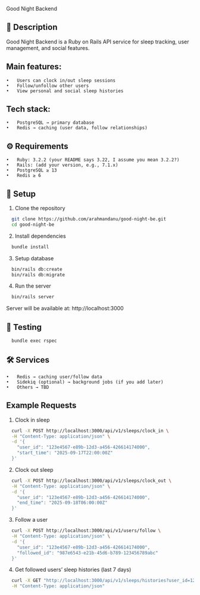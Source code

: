 Good Night Backend

## 📌 Description

Good Night Backend is a Ruby on Rails API service for sleep tracking, user management, and social features.

## Main features:
	•	Users can clock in/out sleep sessions
	•	Follow/unfollow other users
	•	View personal and social sleep histories

## Tech stack:
	•	PostgreSQL → primary database
	•	Redis → caching (user data, follow relationships)

## ⚙️ Requirements
	•	Ruby: 3.2.2 (your README says 3.22, I assume you mean 3.2.2?)
	•	Rails: (add your version, e.g., 7.1.x)
	•	PostgreSQL ≥ 13
	•	Redis ≥ 6

## 🚀 Setup
1. Clone the repository
  ```bash
    git clone https://github.com/arahmandanu/good-night-be.git
    cd good-night-be
  ```
2. Install dependencies
  ```bash
    bundle install
  ```
3. Setup database
  ```bash
    bin/rails db:create
    bin/rails db:migrate
  ```
4. Run the server
  ```bash
    bin/rails server
  ```
  Server will be available at: http://localhost:3000

## 🧪 Testing
```bash
  bundle exec rspec
```

## 🛠 Services
	•	Redis → caching user/follow data
	•	Sidekiq (optional) → background jobs (if you add later)
	•	Others → TBD

## Example Requests
1. Clock in sleep
```bash
  curl -X POST http://localhost:3000/api/v1/sleeps/clock_in \
  -H "Content-Type: application/json" \
  -d '{
    "user_id": "123e4567-e89b-12d3-a456-426614174000",
    "start_time": "2025-09-17T22:00:00Z"
  }'
```
2. Clock out sleep
```bash
  curl -X POST http://localhost:3000/api/v1/sleeps/clock_out \
  -H "Content-Type: application/json" \
  -d '{
    "user_id": "123e4567-e89b-12d3-a456-426614174000",
    "end_time": "2025-09-18T06:00:00Z"
  }'
```
3. Follow a user
```bash
  curl -X POST http://localhost:3000/api/v1/users/follow \
  -H "Content-Type: application/json" \
  -d '{
    "user_id": "123e4567-e89b-12d3-a456-426614174000",
    "followed_id": "987e6543-e21b-45d6-b789-123456789abc"
  }'
```
4. Get followed users’ sleep histories (last 7 days)
```bash
  curl -X GET "http://localhost:3000/api/v1/sleeps/histories?user_id=123e4567-e89b-12d3-a456-426614174000&start_date=2025-09-10&end_date=2025-09-17&page=1&per_page=10" \
  -H "Content-Type: application/json"
```
